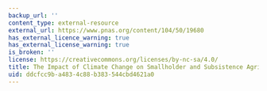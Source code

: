 ```yaml
---
backup_url: ''
content_type: external-resource
external_url: https://www.pnas.org/content/104/50/19680
has_external_licence_warning: true
has_external_license_warning: true
is_broken: ''
license: https://creativecommons.org/licenses/by-nc-sa/4.0/
title: The Impact of Climate Change on Smallholder and Subsistence Agriculture
uid: ddcfcc9b-a483-4c88-b383-544cbd4621a0
---
```

